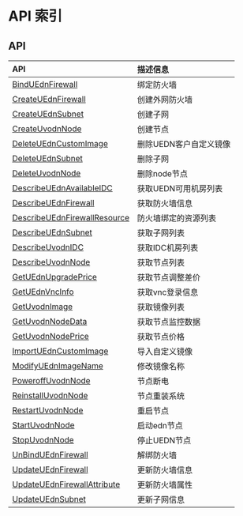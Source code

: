 # API 索引



## API

| API | 描述信息 |
|:---|:---|
|[BindUEdnFirewall](api/uedn-api/bind_uedn_firewall)|绑定防火墙|
|[CreateUEdnFirewall](api/uedn-api/create_uedn_firewall)|创建外网防火墙|
|[CreateUEdnSubnet](api/uedn-api/create_uedn_subnet)|创建子网|
|[CreateUvodnNode](api/uedn-api/create_uvodn_node)|创建节点|
|[DeleteUEdnCustomImage](api/uedn-api/delete_uedn_custom_image)|删除UEDN客户自定义镜像|
|[DeleteUEdnSubnet](api/uedn-api/delete_uedn_subnet)|删除子网|
|[DeleteUvodnNode](api/uedn-api/delete_uvodn_node)|删除node节点|
|[DescribeUEdnAvailableIDC](api/uedn-api/describe_uedn_available_idc)|获取UEDN可用机房列表|
|[DescribeUEdnFirewall](api/uedn-api/describe_uedn_firewall)|获取防火墙信息|
|[DescribeUEdnFirewallResource](api/uedn-api/describe_uedn_firewall_resource)|防火墙绑定的资源列表|
|[DescribeUEdnSubnet](api/uedn-api/describe_uedn_subnet)|获取子网列表|
|[DescribeUvodnIDC](api/uedn-api/describe_uvodn_idc)|获取IDC机房列表|
|[DescribeUvodnNode](api/uedn-api/describe_uvodn_node)|获取节点列表|
|[GetUEdnUpgradePrice](api/uedn-api/get_uedn_upgrade_price)|获取节点调整差价|
|[GetUEdnVncInfo](api/uedn-api/get_uedn_vnc_info)|获取vnc登录信息|
|[GetUvodnImage](api/uedn-api/get_uvodn_image)|获取镜像列表|
|[GetUvodnNodeData](api/uedn-api/get_uvodn_node_data)|获取节点监控数据|
|[GetUvodnNodePrice](api/uedn-api/get_uvodn_node_price)|获取节点价格|
|[ImportUEdnCustomImage](api/uedn-api/import_uedn_custom_image)|导入自定义镜像|
|[ModifyUEdnImageName](api/uedn-api/modify_uedn_image_name)|修改镜像名称|
|[PoweroffUvodnNode](api/uedn-api/poweroff_uvodn_node)|节点断电|
|[ReinstallUvodnNode](api/uedn-api/reinstall_uvodn_node)|节点重装系统|
|[RestartUvodnNode](api/uedn-api/restart_uvodn_node)|重启节点|
|[StartUvodnNode](api/uedn-api/start_uvodn_node)|启动edn节点|
|[StopUvodnNode](api/uedn-api/stop_uvodn_node)|停止UEDN节点|
|[UnBindUEdnFirewall](api/uedn-api/un_bind_uedn_firewall)|解绑防火墙|
|[UpdateUEdnFirewall](api/uedn-api/update_uedn_firewall)|更新防火墙信息|
|[UpdateUEdnFirewallAttribute](api/uedn-api/update_uedn_firewall_attribute)|更新防火墙属性|
|[UpdateUEdnSubnet](api/uedn-api/update_uedn_subnet)|更新子网信息|



